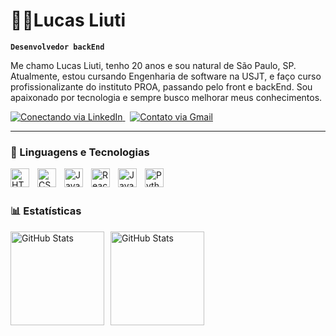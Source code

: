 # 👨‍💻Lucas Liuti

**`Desenvolvedor backEnd`**

Me chamo Lucas Liuti, tenho 20 anos e sou natural de São Paulo, SP. Atualmente, estou cursando Engenharia de software na USJT, e faço curso profissionalizante do instituto PROA, passando pelo front e backEnd. Sou apaixonado por tecnologia e sempre busco melhorar meus conhecimentos.

<p align="left">
  <a href="https://www.linkedin.com/in/lucasliuti/">
    <img
      alt="Conectando via LinkedIn"
      title="Conecte-se comigo no LinkedIn"
      src="https://img.shields.io/badge/LinkedIn-%230077B5.svg?style=for-the-badge&logo=linkedin&logoColor=white"
    />
  </a>
  &nbsp;
  <a href="mailto:lucasliuti90@gmail.com">
    <img
      alt="Contato via Gmail"
      title="Contato via Gmail"
      src="https://img.shields.io/badge/Gmail-D14836?style=for-the-badge&logo=gmail&logoColor=white"
    />
  </a>
</p>

---

### 🤖 Linguagens e Tecnologias

<img
  align="left"
  alt="HTML"
  title="HTML"
  width="30px"
  style="padding-right: 10px;"
  src="https://cdn.jsdelivr.net/gh/devicons/devicon@latest/icons/html5/html5-original.svg"
/>
<img
  align="left"
  alt="CSS"
  title="CSS"
  width="30px"
  style="padding-right: 10px;"
  src="https://cdn.jsdelivr.net/gh/devicons/devicon@latest/icons/css3/css3-original.svg"
/>
<img
  align="left"
  alt="JavaScript"
  title="JavaScript"
  width="30px"
  style="padding-right: 10px;"
  src="https://cdn.jsdelivr.net/gh/devicons/devicon@latest/icons/javascript/javascript-original.svg"
/>
<img
  align="left"
  alt="React"
  title="React"
  width="30px"
  style="padding-right: 10px;"
  src="https://cdn.jsdelivr.net/gh/devicons/devicon@latest/icons/react/react-original.svg"
/>
<img
  align="left"
  alt="Java"
  title="Java"
  width="30px"
  style="padding-right: 10px;"
  src="https://cdn.jsdelivr.net/gh/devicons/devicon@latest/icons/java/java-original.svg"
/>
<img
  align="left"
  alt="Python"
  title="Python"
  width="30px"
  style="padding-right: 10px;"
  src="https://cdn.jsdelivr.net/gh/devicons/devicon@latest/icons/python/python-original.svg"
/>

<br/>
<br/>

### 📊 Estatísticas

<p style="display: flex; align-items: center; flex-wrap: wrap; justify-content: flex-start;">
  <img
    alt="GitHub Stats"
    height="150"
    style="margin-right: 10px; margin-bottom: 5px;"
    src="https://github-readme-stats.vercel.app/api?username=liutilucas&show_icons=true&theme=tokyonight&include_all_commits=true&locale=pt-br"
  />
  <img
    alt="GitHub Stats"
    height="150"
    style="margin-bottom: 5px;"
    src="https://github-readme-stats.vercel.app/api/top-langs/?username=liutilucas&theme=tokyonight&layout=compact&custom_title=Tecnologias&langs_count=9"
  />
</p>

